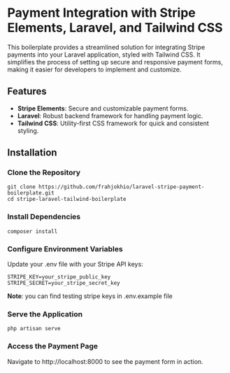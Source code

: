 
# Payment Integration with Stripe Elements, Laravel, and Tailwind CSS

This boilerplate provides a streamlined solution for integrating Stripe payments into your Laravel application, styled with Tailwind CSS. It simplifies the process of setting up secure and responsive payment forms, making it easier for developers to implement and customize.

## Features
- **Stripe Elements**: Secure and customizable payment forms.
- **Laravel**: Robust backend framework for handling payment logic.
- **Tailwind CSS**: Utility-first CSS framework for quick and consistent styling.

## Installation

### Clone the Repository

```
git clone https://github.com/frahjokhio/laravel-stripe-payment-boilerplate.git
cd stripe-laravel-tailwind-boilerplate
```

### Install Dependencies

```
composer install
```

### Configure Environment Variables

Update your .env file with your Stripe API keys:

```
STRIPE_KEY=your_stripe_public_key
STRIPE_SECRET=your_stripe_secret_key
```

**Note**: you can find testing stripe keys in .env.example file

### Serve the Application

```
php artisan serve
```
### Access the Payment Page

Navigate to http://localhost:8000 to see the payment form in action.

